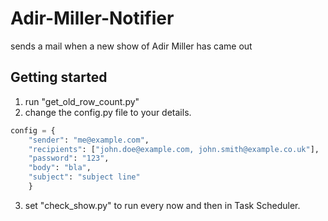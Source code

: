 # Adir-Miller-Notifier
sends a mail when a new show of Adir Miller has came out
## Getting started
1. run "get_old_row_count.py"
2. change the config.py file to your details.
```python
config = {
	"sender": "me@example.com",
	"recipients": ["john.doe@example.com, john.smith@example.co.uk"],
	"password": "123",
	"body": "bla",
	"subject": "subject line"
	}
```
 3. set "check_show.py" to run every now and then in Task Scheduler.
